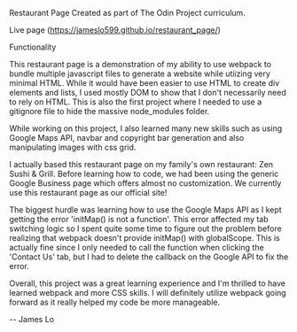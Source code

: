 Restaurant Page Created as part of The Odin Project curriculum.

Live page (https://jameslo599.github.io/restaurant_page/)

Functionality

This restaurant page is a demonstration of my ability to use webpack to bundle multiple javascript files to generate a website while utiizing very minimal HTML. While it would have been easier to use HTML to create div elements and lists, I used mostly DOM to show that I don't necessarily need to rely on HTML. This is also the first project where I needed to use a gitignore file to hide the massive node_modules folder. 

While working on this project, I also learned many new skills such as using Google Maps API, navbar and copyright bar generation and also manipulating images with css grid.

I actually based this restaurant page on my family's own restaurant: Zen Sushi & Grill. Before learning how to code, we had been using the generic Google Business page which offers almost no customization. We currently use this restaurant page as our official site!

The biggest hurdle was learning how to use the Google Maps API as I kept getting the error 'initMap() is not a function'. This error affected my tab switching logic so I spent quite some time to figure out the problem before realizing that webpack doesn't provide initMap() with globalScope. This is actually fine since I only needed to call the function when clicking the 'Contact Us' tab, but I had to delete the callback on the Google API to fix the error. 

Overall, this project was a great learning experience and I'm thrilled to have learned webpack and more CSS skills. I will definitely utilize webpack going forward as it really helped my code be more manageable.

-- James Lo